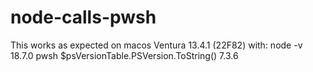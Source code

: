 # node-calls-pwsh

This works as expected on macos Ventura 13.4.1 (22F82) with:
 node -v 18.7.0
 pwsh $psVersionTable.PSVersion.ToString() 7.3.6
